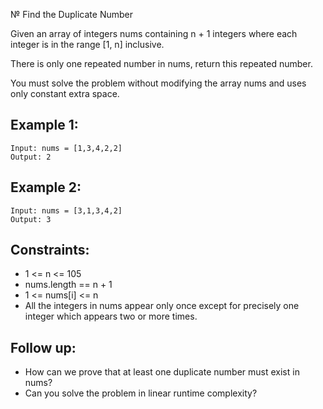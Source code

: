 № Find the Duplicate Number

Given an array of integers nums containing n + 1 integers where each integer is in the range [1, n] inclusive.

There is only one repeated number in nums, return this repeated number.

You must solve the problem without modifying the array nums and uses only constant extra space.

## Example 1:

```
Input: nums = [1,3,4,2,2]
Output: 2
```

## Example 2:

```
Input: nums = [3,1,3,4,2]
Output: 3
```

## Constraints:

- 1 <= n <= 105
- nums.length == n + 1
- 1 <= nums[i] <= n
- All the integers in nums appear only once except for precisely one integer which appears two or more times.

## Follow up:

- How can we prove that at least one duplicate number must exist in nums?
- Can you solve the problem in linear runtime complexity?
